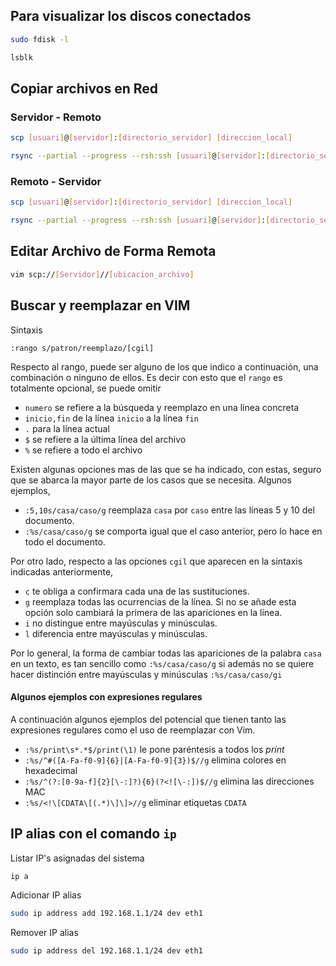 ## Para visualizar los discos conectados

```bash
sudo fdisk -l
```

```bash
lsblk
```

## Copiar archivos en Red

### Servidor - Remoto

```bash
scp [usuari]@[servidor]:[directorio_servidor] [direccion_local]
```

```bash
rsync --partial --progress --rsh:ssh [usuari]@[servidor]:[directorio_servidor] [direccion_local]
```

### Remoto - Servidor

```bash
scp [usuari]@[servidor]:[directorio_servidor] [direccion_local]
```

```bash
rsync --partial --progress --rsh:ssh [usuari]@[servidor]:[directorio_servidor] [direccion_local]
```

## Editar Archivo de Forma Remota

```bash
vim scp://[Servidor]//[ubicacion_archivo]
```

## Buscar y reemplazar en VIM

Sintaxis

```vim
:rango s/patron/reemplazo/[cgil]
```

Respecto al rango, puede ser alguno de los que indico a continuación, una combinación o ninguno de ellos. Es decir con esto que el `rango` es totalmente opcional, se puede omitir

- `numero` se refiere a la búsqueda y reemplazo en una línea concreta
- `inicio,fin` de la línea `inicio` a la línea `fin`
- `.` para la línea actual
- `$` se refiere a la última línea del archivo
- `%` se refiere a todo el archivo

Existen algunas opciones mas de las que se ha indicado, con estas, seguro que se abarca la mayor parte de los casos que se necesita.  Algunos ejemplos,

- `:5,10s/casa/caso/g` reemplaza `casa` por `caso` entre las líneas 5 y 10 del documento.
- `:%s/casa/caso/g` se comporta igual que el caso anterior, pero lo hace en todo el documento.

Por otro lado, respecto a las opciones `cgil` que aparecen en la sintaxis indicadas anteriormente,

- `c` te obliga a confirmara cada una de las sustituciones.
- `g` reemplaza todas las ocurrencias de la línea. Si no se añade esta opción solo cambiará la primera de las apariciones en la línea.
- `i` no distingue entre mayúsculas y minúsculas.
- `l` diferencia entre mayúsculas y minúsculas.

Por lo general, la forma de cambiar todas las apariciones de la palabra `casa` en un texto, es tan sencillo como `:%s/casa/caso/g` si además no se quiere hacer distinción entre mayúsculas y minúsculas `:%s/casa/caso/gi`

#### Algunos ejemplos con expresiones regulares

A continuación algunos ejemplos del potencial que tienen tanto las expresiones regulares como el uso de  reemplazar con Vim.

- `:%s/print\s*.*$/print(\1)` le pone paréntesis a todos los *print*
- `:%s/^#([A-Fa-f0-9]{6}|[A-Fa-f0-9]{3})$//g` elimina colores en hexadecimal
- `:%s/^(?:[0-9a-f]{2}[\-:]?){6}(?<![\-:])$//g` elimina las direcciones MAC
- `:%s/<!\[CDATA\[(.*)\]\]>//g` eliminar etiquetas `CDATA`

## IP alias con el comando `ip`

Listar IP's asignadas del sistema

```bash
ip a
```

Adicionar IP alias

```bash
sudo ip address add 192.168.1.1/24 dev eth1
```

Remover  IP alias

```bash
sudo ip address del 192.168.1.1/24 dev eth1
```
